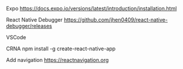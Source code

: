 Expo
https://docs.expo.io/versions/latest/introduction/installation.html

React Native Debugger
https://github.com/jhen0409/react-native-debugger/releases

VSCode

CRNA
npm install -g create-react-native-app

Add navigation
https://reactnavigation.org